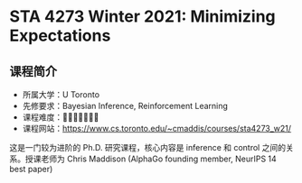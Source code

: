 # STA 4273 Winter 2021: Minimizing Expectations

## 课程简介

- 所属大学：U Toronto
- 先修要求：Bayesian Inference, Reinforcement Learning
- 课程难度：🌟🌟🌟🌟🌟🌟🌟
- 课程网站：<https://www.cs.toronto.edu/~cmaddis/courses/sta4273_w21/>

这是一门较为进阶的 Ph.D. 研究课程，核心内容是 inference 和 control 之间的关系。授课老师为 Chris Maddison (AlphaGo founding member, NeurIPS 14 best paper)
